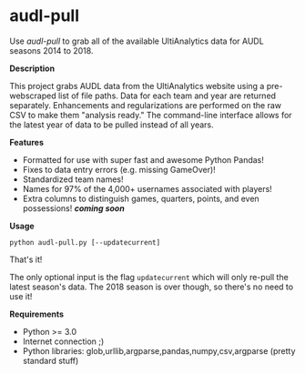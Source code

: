 # audl-pull

Use *audl-pull* to grab all of the available UltiAnalytics data for AUDL seasons 2014 to 2018. 

**Description**

This project grabs AUDL data from the UltiAnalytics website using a pre-webscraped list of file paths. Data for each team and year are returned separately. Enhancements and regularizations are performed on the raw CSV to make them "analysis ready." The command-line interface allows for the latest year of data to be pulled instead of all years.

**Features**

- Formatted for use with super fast and awesome Python Pandas!
- Fixes to data entry errors (e.g. missing GameOver)!
- Standardized team names!
- Names for 97% of the 4,000+ usernames associated with players!
- Extra columns to distinguish games, quarters, points, and even possessions! ***coming soon***

**Usage**

`python audl-pull.py [--updatecurrent]`

That's it! 

The only optional input is the flag `updatecurrent` which will only re-pull the latest season's data. The 2018 season is over though, so there's no need to use it!

**Requirements**
- Python >= 3.0
- Internet connection ;)
- Python libraries: glob,urllib,argparse,pandas,numpy,csv,argparse (pretty standard stuff)